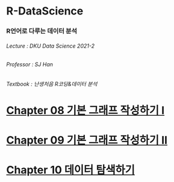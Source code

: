 # R-DataScience
### R언어로 다루는 데이터 분석
###### Lecture : DKU Data Science 2021-2
###### Professor : SJ Han
###### Textbook : 난생처음 R코딩&데이터 분석

# [Chapter 08 기본 그래프 작성하기 I](./textbook/ch08)

# [Chapter 09 기본 그래프 작성하기 II](./textbook/ch09)

# [Chapter 10 데이터 탐색하기](./textbook/ch10)